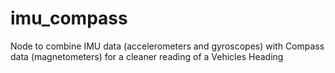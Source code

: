# imu_compass

Node to combine IMU data (accelerometers and gyroscopes) with Compass data (magnetometers) for a cleaner reading of a Vehicles Heading
